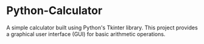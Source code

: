 # Python-Calculator
A simple calculator built using Python's Tkinter library. This project provides a graphical user interface (GUI) for basic arithmetic operations.

